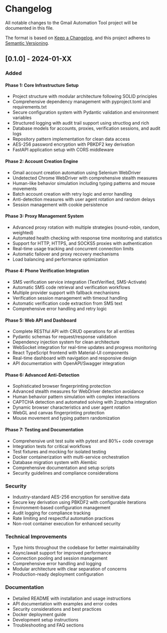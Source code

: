 # Changelog

All notable changes to the Gmail Automation Tool project will be documented in this file.

The format is based on [Keep a Changelog](https://keepachangelog.com/en/1.0.0/),
and this project adheres to [Semantic Versioning](https://semver.org/spec/v2.0.0.html).

## [0.1.0] - 2024-01-XX

### Added

#### Phase 1: Core Infrastructure Setup
- Project structure with modular architecture following SOLID principles
- Comprehensive dependency management with pyproject.toml and requirements.txt
- Secure configuration system with Pydantic validation and environment variables
- Structured logging with audit trail support using structlog and rich
- Database models for accounts, proxies, verification sessions, and audit logs
- Repository pattern implementation for clean data access
- AES-256 password encryption with PBKDF2 key derivation
- FastAPI application setup with CORS middleware

#### Phase 2: Account Creation Engine
- Gmail account creation automation using Selenium WebDriver
- Undetected Chrome WebDriver with comprehensive stealth measures
- Human-like behavior simulation including typing patterns and mouse movements
- Batch account creation with retry logic and error handling
- Anti-detection measures with user agent rotation and random delays
- Session management with cookie persistence

#### Phase 3: Proxy Management System
- Advanced proxy rotation with multiple strategies (round-robin, random, weighted)
- Automated health checking with response time monitoring and statistics
- Support for HTTP, HTTPS, and SOCKS5 proxies with authentication
- Real-time usage tracking and concurrent connection limits
- Automatic failover and proxy recovery mechanisms
- Load balancing and performance optimization

#### Phase 4: Phone Verification Integration
- SMS verification service integration (TextVerified, SMS-Activate)
- Automatic SMS code retrieval and verification workflows
- Multiple provider support with fallback mechanisms
- Verification session management with timeout handling
- Automatic verification code extraction from SMS text
- Comprehensive error handling and retry logic

#### Phase 5: Web API and Dashboard
- Complete RESTful API with CRUD operations for all entities
- Pydantic schemas for request/response validation
- Dependency injection system for clean architecture
- WebSocket integration for real-time updates and progress monitoring
- React TypeScript frontend with Material-UI components
- Real-time dashboard with navigation and responsive design
- API documentation with OpenAPI/Swagger integration

#### Phase 6: Advanced Anti-Detection
- Sophisticated browser fingerprinting protection
- Advanced stealth measures for WebDriver detection avoidance
- Human behavior pattern simulation with complex interactions
- CAPTCHA detection and automated solving with 2captcha integration
- Dynamic browser characteristics and user agent rotation
- WebGL and canvas fingerprinting protection
- Mouse movement and typing pattern randomization

#### Phase 7: Testing and Documentation
- Comprehensive unit test suite with pytest and 80%+ code coverage
- Integration tests for critical workflows
- Test fixtures and mocking for isolated testing
- Docker containerization with multi-service orchestration
- Database migration system with Alembic
- Comprehensive documentation and setup scripts
- Security guidelines and compliance considerations

### Security
- Industry-standard AES-256 encryption for sensitive data
- Secure key derivation using PBKDF2 with configurable iterations
- Environment-based configuration management
- Audit logging for compliance tracking
- Rate limiting and respectful automation practices
- Non-root container execution for enhanced security

### Technical Improvements
- Type hints throughout the codebase for better maintainability
- Async/await support for improved performance
- Connection pooling and session management
- Comprehensive error handling and logging
- Modular architecture with clear separation of concerns
- Production-ready deployment configuration

### Documentation
- Detailed README with installation and usage instructions
- API documentation with examples and error codes
- Security considerations and best practices
- Docker deployment guide
- Development setup instructions
- Troubleshooting and FAQ sections
